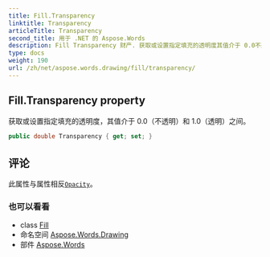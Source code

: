 ```yaml
---
title: Fill.Transparency
linktitle: Transparency
articleTitle: Transparency
second_title: 用于 .NET 的 Aspose.Words
description: Fill Transparency 财产. 获取或设置指定填充的透明度其值介于 0.0不透明和 1.0透明之间 在 C#.
type: docs
weight: 190
url: /zh/net/aspose.words.drawing/fill/transparency/
---
```

## Fill.Transparency property

获取或设置指定填充的透明度，其值介于 0.0（不透明）和 1.0（透明）之间。

```csharp
public double Transparency { get; set; }
```

## 评论

此属性与属性相反[`Opacity`](../opacity/)。

### 也可以看看

* class [Fill](../)
* 命名空间 [Aspose.Words.Drawing](../../../aspose.words.drawing/)
* 部件 [Aspose.Words](../../../)
